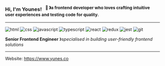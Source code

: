 ### Hi, I'm Younes! &nbsp;&nbsp;<sup>👾 &#12299;a frontend developer who loves crafting intuitive user experiences and testing code for quality.</sup>

---

![html](https://img.shields.io/badge/HTML5-E34F26?style=for-the-badge&logo=html5&logoColor=white)
![css](https://img.shields.io/badge/CSS3-1572B6?style=for-the-badge&logo=css3&logoColor=white)
![javascript](https://img.shields.io/badge/JavaScript-F7DF1E?style=for-the-badge&logo=javascript&logoColor=black)
![typescript](https://img.shields.io/badge/TypeScript-007ACC?style=for-the-badge&logo=typescript&logoColor=white)
![react](https://img.shields.io/badge/React-20232A?style=for-the-badge&logo=react&logoColor=61DAFB)
![redux](https://img.shields.io/badge/Redux-593D88?style=for-the-badge&logo=redux&logoColor=white)
![jest](https://img.shields.io/badge/Jest-323330?style=for-the-badge&logo=Jest&logoColor=white)
![git](https://img.shields.io/badge/GIT-E44C30?style=for-the-badge&logo=git&logoColor=white)
&nbsp;&nbsp;&nbsp;

**Senior Frontend Engineer** &#12299;_specialised in building user-friendly frontend solutions_
<br/>

---

Website: https://www.yunes.co
